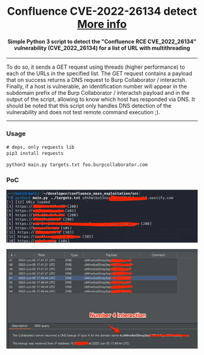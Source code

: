 <h1 align="center">
  <br>
  Confluence CVE-2022-26134 detect
  <br>
  <a href="https://cve.mitre.org/cgi-bin/cvename.cgi?name=2022-26134"> More info </a>
  </h1>

<h4 align="center">Simple Python 3 script to detect the "Confluence RCE CVE_2022_26134" vulnerability (CVE_2022_26134) for a list of URL with multithreading </h4>

---

To do so, it sends a GET request using threads (higher performance) to each of the URLs in the specified list. The GET request contains a payload that on success returns a DNS request to Burp Collaborator / interactsh. Finally, if a host is vulnerable, an identification number will appear in the subdomain prefix of the Burp Collaborator / interactsh payload and in the output of the script, allowing to know which host has responded via DNS. It should be noted that this script only handles DNS detection of the vulnerability and does not test remote command execution ;).

---

### Usage

```
# deps, only requests lib
pip3 install requests
```

```python3
python3 main.py targets.txt foo.burpcollaborator.com
```

### PoC
![](exp_01.png)

![](exploit_3.png)
